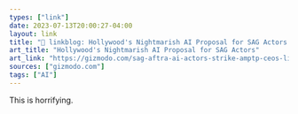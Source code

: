 ```yaml
---
types: ["link"]
date: 2023-07-13T20:00:27-04:00
layout: link
title: "🔗 linkblog: Hollywood's Nightmarish AI Proposal for SAG Actors'"
art_title: "Hollywood's Nightmarish AI Proposal for SAG Actors"
art_link: "https://gizmodo.com/sag-aftra-ai-actors-strike-amptp-ceos-likeness-image-1850638409?utm_source=regular"
sources: ["gizmodo.com"]
tags: ["AI"]
---
```

This is horrifying.  
 

